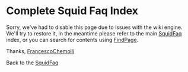 # Complete Squid Faq Index

Sorry, we've had to disable this page due to issues with the wiki
engine. We'll try to restore it, in the meantime please refer to the
main
[SquidFaq](/SquidFaq)
index, or you can search for contents using
[FindPage](/FindPage).

Thanks,
[FrancescoChemolli](/FrancescoChemolli)

Back to the
[SquidFaq](/SquidFaq)
